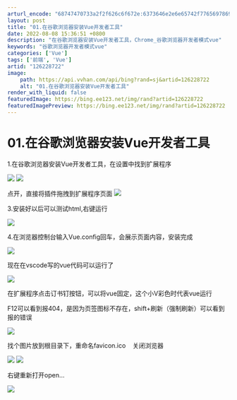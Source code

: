 ```yaml
---
arturl_encode: "68747470733a2f2f626c6f672e:6373646e2e6e65742f77656978696e5f34303135373939372f:61727469636c652f64657461696c732f313236323238373232"
layout: post
title: "01.在谷歌浏览器安装Vue开发者工具"
date: 2022-08-08 15:36:51 +0800
description: "在谷歌浏览器安装Vue开发者工具，Chrome_谷歌浏览器开发者模式vue"
keywords: "谷歌浏览器开发者模式vue"
categories: ['Vue']
tags: ['前端', 'Vue']
artid: "126228722"
image:
    path: https://api.vvhan.com/api/bing?rand=sj&artid=126228722
    alt: "01.在谷歌浏览器安装Vue开发者工具"
render_with_liquid: false
featuredImage: https://bing.ee123.net/img/rand?artid=126228722
featuredImagePreview: https://bing.ee123.net/img/rand?artid=126228722
---
```


# 01.在谷歌浏览器安装Vue开发者工具

1.在谷歌浏览器安装Vue开发者工具，在设置中找到扩展程序

![](https://i-blog.csdnimg.cn/blog_migrate/7db5518f68440c67c47c880c34aade4f.png)
![](https://i-blog.csdnimg.cn/blog_migrate/b3e05e35c2c4283f244d93d146f90315.png)

点开，直接将插件拖拽到扩展程序页面
![](https://i-blog.csdnimg.cn/blog_migrate/4ec05491188734d7752f58d4578190e8.png)

3.安装好以后可以测试html,右键运行

![](https://i-blog.csdnimg.cn/blog_migrate/ed069f3af7e8aad6c0843b15cc5109a3.png)

4.在浏览器控制台输入Vue.config回车，会展示页面内容，安装完成

![](https://i-blog.csdnimg.cn/blog_migrate/d8b679a5546448ea46025cea476f62f9.png)

现在在vscode写的vue代码可以运行了

![](https://i-blog.csdnimg.cn/blog_migrate/8ad5ca24e2d65d633dfe132e58304c5a.png)

在扩展程序点击订书钉按钮，可以将vue固定，这个小V彩色时代表vue运行

F12可以看到报404，是因为页签图标不存在，shift+刷新（强制刷新）可以看到报的错误

![](https://i-blog.csdnimg.cn/blog_migrate/2777e392a5fb71672179534aedef017b.png)

找个图片放到根目录下，重命名favicon.ico    关闭浏览器

![](https://i-blog.csdnimg.cn/blog_migrate/08efc942c1af45152c794ba64459051b.png)
![](https://i-blog.csdnimg.cn/blog_migrate/d48a897211b8dc365c06a2dfc3089cad.png)

右键重新打开open...

![](https://i-blog.csdnimg.cn/blog_migrate/d8de55ccdc25eb556f7b6c8bd2f6d28b.png)